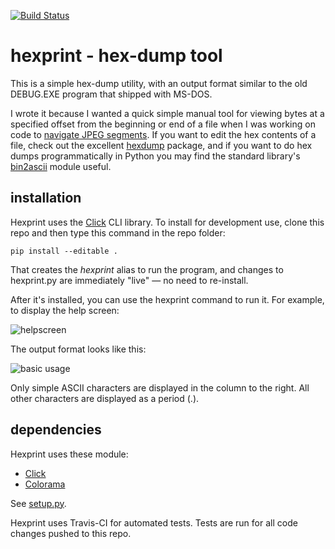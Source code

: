 ﻿[![Build Status](https://travis-ci.org/dmahugh/hexprint.svg?branch=master)](https://travis-ci.org/dmahugh/hexprint)

# hexprint - hex-dump tool
This is a simple hex-dump utility, with an output format similar to the old DEBUG.EXE program that shipped with MS-DOS.

I wrote it because I wanted a quick simple manual tool for viewing bytes at a specified offset from the beginning or end of a file when I was working on code to [navigate JPEG segments](https://github.com/dmahugh/jpeg-segments). If you want to edit the hex contents of a file, check out the excellent [hexdump](https://pypi.python.org/pypi/hexdump) package, and if you want to do hex dumps programmatically in Python you may find the standard library's [bin2ascii](https://docs.python.org/3/library/binascii.html) module useful.

## installation

Hexprint uses the [Click](http://click.pocoo.org/5/) CLI library. To install for development use, clone this repo and then type this command in the repo folder:

```pip install --editable .```

That creates the *hexprint* alias to run the program, and changes to hexprint.py are immediately "live" — no need to re-install.

After it's installed, you can use the hexprint command to run it. For example, to display the help screen:

![helpscreen](images/helpscreen.png)

The output format looks like this:

![basic usage](images/basicusage.png)

Only simple ASCII characters are displayed in the column to the right. All other characters are displayed as a period (.).

## dependencies
Hexprint uses these module:

* [Click](https://pypi.python.org/pypi/click)
* [Colorama](https://pypi.python.org/pypi/colorama)

See [setup.py](https://github.com/dmahugh/hexprint/blob/master/setup.py).

Hexprint uses Travis-CI for automated tests. Tests are run for all code changes pushed to this repo.

